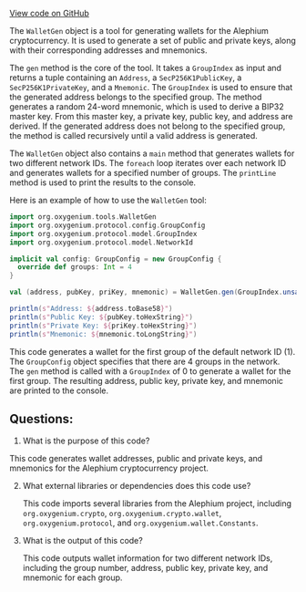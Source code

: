 [View code on GitHub](https://github.com/oxygenium/oxygenium/tools/src/main/scala/org/oxygenium/tools/WalletGen.scala)

The `WalletGen` object is a tool for generating wallets for the Alephium cryptocurrency. It is used to generate a set of public and private keys, along with their corresponding addresses and mnemonics. 

The `gen` method is the core of the tool. It takes a `GroupIndex` as input and returns a tuple containing an `Address`, a `SecP256K1PublicKey`, a `SecP256K1PrivateKey`, and a `Mnemonic`. The `GroupIndex` is used to ensure that the generated address belongs to the specified group. The method generates a random 24-word mnemonic, which is used to derive a BIP32 master key. From this master key, a private key, public key, and address are derived. If the generated address does not belong to the specified group, the method is called recursively until a valid address is generated.

The `WalletGen` object also contains a `main` method that generates wallets for two different network IDs. The `foreach` loop iterates over each network ID and generates wallets for a specified number of groups. The `printLine` method is used to print the results to the console.

Here is an example of how to use the `WalletGen` tool:

```scala
import org.oxygenium.tools.WalletGen
import org.oxygenium.protocol.config.GroupConfig
import org.oxygenium.protocol.model.GroupIndex
import org.oxygenium.protocol.model.NetworkId

implicit val config: GroupConfig = new GroupConfig {
  override def groups: Int = 4
}

val (address, pubKey, priKey, mnemonic) = WalletGen.gen(GroupIndex.unsafe(0))

println(s"Address: ${address.toBase58}")
println(s"Public Key: ${pubKey.toHexString}")
println(s"Private Key: ${priKey.toHexString}")
println(s"Mnemonic: ${mnemonic.toLongString}")
```

This code generates a wallet for the first group of the default network ID (1). The `GroupConfig` object specifies that there are 4 groups in the network. The `gen` method is called with a `GroupIndex` of 0 to generate a wallet for the first group. The resulting address, public key, private key, and mnemonic are printed to the console.
## Questions: 
 1. What is the purpose of this code?
   
   This code generates wallet addresses, public and private keys, and mnemonics for the Alephium cryptocurrency project.

2. What external libraries or dependencies does this code use?
   
   This code imports several libraries from the Alephium project, including `org.oxygenium.crypto`, `org.oxygenium.crypto.wallet`, `org.oxygenium.protocol`, and `org.oxygenium.wallet.Constants`.

3. What is the output of this code?
   
   This code outputs wallet information for two different network IDs, including the group number, address, public key, private key, and mnemonic for each group.